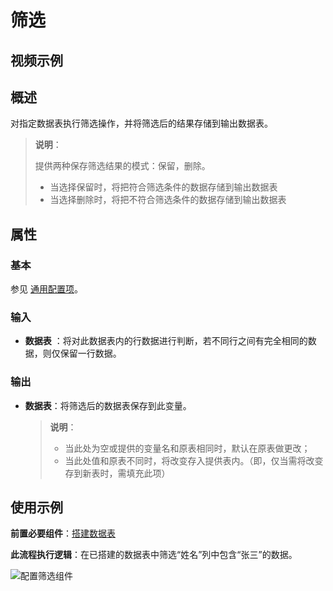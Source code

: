 # 筛选

## 视频示例

## 概述

对指定数据表执行筛选操作，并将筛选后的结果存储到输出数据表。

>**说明**：
>
>提供两种保存筛选结果的模式：保留，删除。
>
>- 当选择保留时，将把符合筛选条件的数据存储到输出数据表
>- 当选择删除时，将把不符合筛选条件的数据存储到输出数据表

## 属性

### 基本

参见 [通用配置项](../Appendix/CommonConfigurationItems.md)。

### 输入

- **数据表** ：将对此数据表内的行数据进行判断，若不同行之间有完全相同的数据，则仅保留一行数据。

### 输出

- **数据表**：将筛选后的数据表保存到此变量。

    >**说明**：
    >
    >- 当此处为空或提供的变量名和原表相同时，默认在原表做更改；
    >- 当此处值和原表不同时，将改变存入提供表内。（即，仅当需将改变存到新表时，需填充此项）

## 使用示例

**前置必要组件**：[搭建数据表](../DataTable/BuildDataTable.md)

**此流程执行逻辑**：在已搭建的数据表中筛选“姓名”列中包含“张三”的数据。

![配置筛选组件](https://docimages.blob.core.chinacloudapi.cn/images/Activities/FilterDataTable20201229.png)
